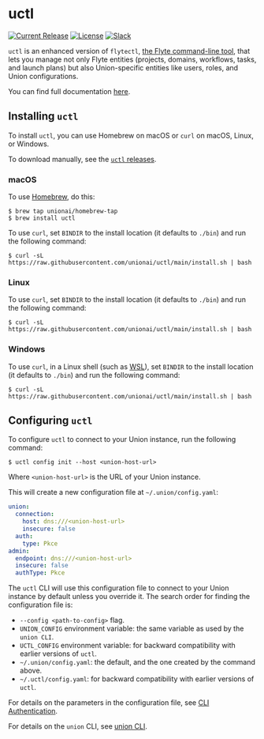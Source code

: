 # uctl

[![Current Release](https://img.shields.io/github/release/unionai/uctl.svg)](https://github.com/unionai/uctl/releases/latest)
[![License](https://img.shields.io/badge/LICENSE-Apache2.0-ff69b4.svg)](http://www.apache.org/licenses/LICENSE-2.0.html)
[![Slack](https://img.shields.io/badge/slack-join_chat-white.svg?logo=slack&style=social)](https://slack.union.ai)

`uctl` is an enhanced version of `flytectl`, [the Flyte command-line tool](https://docs.flyte.org/en/latest/flytectl/docs_index.html),
that lets you manage not only Flyte entities (projects, domains, workflows, tasks, and launch plans)
but also Union-specific entities like users, roles, and Union configurations.

You can find full documentation [here](https://docs.union.ai/byoc/administration/uctl-cli).

## Installing `uctl`

To install `uctl`, you can use Homebrew on macOS or `curl` on macOS, Linux, or Windows.

To download manually, see the [`uctl` releases](https://github.com/unionai/uctl/releases).

### macOS

To use [Homebrew](https://brew.sh/), do this:

```shell
$ brew tap unionai/homebrew-tap
$ brew install uctl
```

To use `curl`, set `BINDIR` to the install location (it defaults to `./bin`) and run the following command:

```shell
$ curl -sL https://raw.githubusercontent.com/unionai/uctl/main/install.sh | bash
```

### Linux

To use `curl`, set `BINDIR` to the install location (it defaults to `./bin`) and run the following command:

```{code-block} shell
$ curl -sL https://raw.githubusercontent.com/unionai/uctl/main/install.sh | bash
```

### Windows

To use `curl`, in a Linux shell (such as [WSL](https://learn.microsoft.com/en-us/windows/wsl/install)), set `BINDIR` to the install location (it defaults to `./bin`) and run the following command:

``` shell
$ curl -sL https://raw.githubusercontent.com/unionai/uctl/main/install.sh | bash
```

## Configuring `uctl`

To configure `uctl` to connect to your Union instance, run the following command:

``` shell
$ uctl config init --host <union-host-url>
```

Where `<union-host-url>` is the URL of your Union instance.

This will create a new configuration file at `~/.union/config.yaml`:

```yaml
union:
  connection:
    host: dns:///<union-host-url>
    insecure: false
  auth:
    type: Pkce
admin:
  endpoint: dns:///<union-host-url>
  insecure: false
  authType: Pkce
```

The `uctl` CLI will use this configuration file to connect to your Union instance by default unless you override it.
The search order for finding the configuration file is:

* `--config <path-to-config>` flag.
* `UNION_CONFIG` environment variable: the same variable as used by the `union CLI`.
* `UCTL_CONFIG` environment variable: for backward compatibility with earlier versions of `uctl`.
* `~/.union/config.yaml`: the default, and the one created by the command above.
* `~/.uctl/config.yaml`: for backward compatibility with earlier versions of `uctl`.

For details on the parameters in the configuration file, see [CLI Authentication](https://docs.union.ai/byoc/administration/cli-authentication.html).

For details on the `union` CLI, see [union CLI](https://docs.union.ai/byoc/api/union-cli.html).
